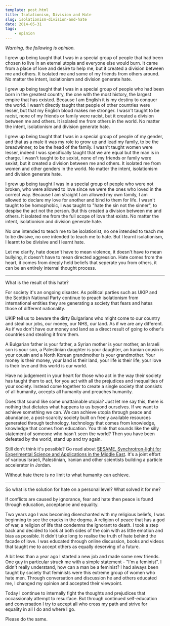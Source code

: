 ```yaml
---
template: post.html
title: Isolationism, Division and Hate
slug: isolationism-division-and-hate
date: 2014-05-31
tags:
    - opinion
---
```

_Warning, the following is opinion._

I grew up being taught that I was in a special group of people that had been chosen to live in an eternal utopia and everyone else would burn. It came from a place of love and desire to help me, but it created a division between me and others. It isolated me and some of my friends from others around. No matter the intent, isolationism and division generate hate.

I grew up being taught that I was in a special group of people who had been born in the greatest country, the one with the most history, the largest empire that has existed. Because I am English it is my destiny to conquer the world. I wasn't directly taught that people of other countries were lesser, but that my English blood makes me stronger. I wasn't taught to be racist, none of my friends or family were racist, but it created a division between me and others. It isolated me from others in the world. No matter the intent, isolationism and division generate hate.

I grew up being taught that I was in a special group of people of my gender, and that as a male it was my role to grow up and lead my family, to be the breadwinner, to be the head of the family. I wasn't taught women were lesser, indeed I was specifically taught that we are equal but the man is in charge. I wasn't taught to be sexist, none of my friends or family were sexist, but it created a division between me and others. It isolated me from women and other genders in the world. No matter the intent, isolationism and division generate hate.

I grew up being taught I was in a special group of people who were not broken, who were allowed to love since we were the ones who loved in the correct way. Because I am straight I am allowed my own family, I am allowed to declare my love for another and bind to them for life. I wasn't taught to be homophobic, I was taught to "hate the sin not the sinner",  to despise the act not the person. But this created a division between me and others. It isolated me from the full scope of love that exists. No matter the intent, isolationism and division generate hate.

No one intended to teach me to be isolationist, no one intended to teach me to be divisive, no one intended to teach me to hate. But I learnt isolationism, I learnt to be divisive and I learnt hate.

Let me clarify, hate doesn't have to mean violence, it doesn't have to mean bullying, it doesn't have to mean directed aggression. Hate comes from the heart, it comes from deeply held beliefs that seperate you from others, it can be an entirely internal thought process.

---

What is the result of this hate?

For society it's an ongoing disaster. As political parties such as UKIP and the Scottish National Party continue to preach isolationism from international entities they are generating a society that fears and hates those of different nationality.

UKIP tell us to beware the dirty Bulgarians who might come to our country and steal our jobs, our money, our NHS, our land. As if we are any different. As if we don't have our money and land as a direct result of going to other's countries and stealing it from them.

A Bulgarian father is your father, a Syrian mother is your mother, an Israeli son is your son, a Palestinian daughter is your daughter, an Iranian cousin is your cousin and a North Korean grandmother is your grandmother. Your money is their money, your land is their land, your life is their life, your love is their love and this world is our world.

Have no judgement in your heart for those who act in the way their society has taught them to act, for you act with all the prejudices and inequalities of your society. Instead come together to create a single society that consists of all humanity, accepts all humanity and preaches humanity.

Does that sound like some unattainable utopia? Just let me say this, there is nothing that dictates what happens to us beyond ourselves. If we want to achieve something we can. We can achieve utopia through peace and abundance, a post-scarcity society built on freely available resources generated through technology. technology that comes from knowledge, knowledge that comes from education. You think that sounds like the silly statement of someone who hasn't seen the world? Then you have been defeated by the world, stand up and try again.

Still don't think it's possible? Go read about [SESAME, Synchrotron-light for Experimental Science and Applications in the Middle East](http://www.sesame.org.jo/sesame/about-us/what-is-sesame.html). It's a joint effort of various Israeli, Palestinian, Iranian and other scientists building a particle accelerator in Jordan.

Without hate there is no limit to what humanity can achieve.

---

So what is the solution for hate on a personal level? What solved it for me?

If conflicts are caused by ignorance, fear and hate then peace is found through education, acceptance and equality.

Two years ago I was becoming disenchanted with my religious beliefs, I was beginning to see the cracks in the dogma. A religion of peace that has a god of war, a religion of life that condemns the ignorant to death. I took a step back and decided to look at both sides of the coin with as little emotion and bias as possible. It didn't take long to realise the truth of hate behind the facade of love. I was educated through online discussion, books and videos that taught me to accept others as equally deserving of a future.

A bit less than a year ago I started a new job and made some new friends. One guy in particular struck me with a simple statement - "I'm a feminist". I didn't really understand, how can a man be a feminist? I had always been taught by society that feminists were this extreme group of women who hate men. Through conversation and discussion he and others educated me, I changed my opinion and accepted their viewpoint.

Today I continue to internally fight the thoughts and prejudices that occassionaly attempt to resurface. But through continued self-education and conversation I try to accept all who cross my path and strive for equality in all I do and where I go.

Please do the same.